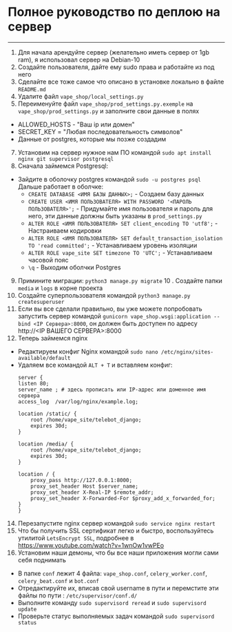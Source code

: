 # Полное руководство по деплою на сервер
---
1. Для начала арендуйте сервер (желательно иметь сервер от 1gb ram), я использовал сервер на Debian-10
2. Создайте пользователя, дайте ему sudo права и работайте из под него
3. Сделайте все тоже самое что описано в установке локально в файле ```README.md```
5. Удалите файл ```vape_shop/local_settings.py```
6. Переименуйте файл ```vape_shop/prod_settings.py.exemple``` на  ```vape_shop/prod_settings.py``` и заполните свои данные в полях
  - ALLOWED_HOSTS - "Ваш ip или домен"
  - SECRET_KEY = "Любая последовательность символов"
  - Данные от postgres, которые мы позже создадим
7. Установим на сервер нужное нам ПО командой ```sudo apt install nginx git supervisor postgresql```
8. Сначала займемся Postgresql:
  - Зайдите в оболочку postgres командой ```sudo -u postgres psql```
    Дальше работает в оболчке:
      - ```CREATE DATABASE <ИМЯ БАЗЫ ДАННЫХ>;``` - Создаем базу данных
      - ```CREATE USER <ИМЯ ПОЛЬЗОВАТЕЛЯ> WITH PASSWORD '<ПАРОЛЬ ПОЛЬЗОВАТЕЛЯ>';``` - Придумайте имя пользователя и пароль для него, эти данные должны быть указаны в ```prod_settings.py``` 
      - ```ALTER ROLE <ИМЯ ПОЛЬЗОВАТЕЛЯ> SET client_encoding TO 'utf8';``` - Настраиваем кодировки
      - ```ALTER ROLE <ИМЯ ПОЛЬЗОВАТЕЛЯ> SET default_transaction_isolation TO 'read committed';``` - Устанавливаем уровень изоляции
      - ```ALTER ROLE vape_site SET timezone TO 'UTC';``` - Устанавливаем часовой пояс
      - ```\q``` - Выходим оболчки Postgres
9. Примините миграции: ```python3 manage.py migrate```
10 . Создайте папки ```media``` и ```logs``` в корне проекта
11. Создайте суперпользователя командой ```python3 manage.py createsuperuser```
12. Если вы все сделали правильно, вы уже можете попробовать запустить сервер командой ```gunicorn vape_shop.wsgi:application --bind <IP Сервера>:8000```,
он должен быть доступен по адресу http://<IP ВАШЕГО СЕРВЕРА>:8000
13. Теперь займемся nginx
  - Редактируем конфиг Nginx командой ```sudo nano /etc/nginx/sites-available/default```
  - Удаляем все командой ```ALT + T``` и вставляем конфиг:
    ```
    server {
    listen 80;
    server_name ; # здесь прописать или IP-адрес или доменное имя сервера
    access_log  /var/log/nginx/example.log;
 
    location /static/ {
        root /home/vape_site/telebot_django;
        expires 30d;
    }

    location /media/ {
        root /home/vape_site/telebot_django;
        expires 30d;
    }
 
    location / {
        proxy_pass http://127.0.0.1:8000; 
        proxy_set_header Host $server_name;
        proxy_set_header X-Real-IP $remote_addr;
        proxy_set_header X-Forwarded-For $proxy_add_x_forwarded_for;
    }
    }
    ```
14. Перезапустите nginx сервер командой ```sudo service nginx restart```
15. Что бы получить SSL сертификат легко и быстро, воспользуйтесь утилитой ```LetsEncrypt SSL```, подробнее в https://www.youtube.com/watch?v=1wnOw1vwPEo
16. Установим наши демоны, что бы все наши приложения могли сами себя поднимать
   - В папке ```conf``` лежит 4 файла: ```vape_shop.conf```, ```celery_worker.conf```, ```celery_beat.conf``` и ```bot.conf```
   - Отредактируйте их, вписав свой username в пути и перемстите эти файлы по пути : ```/etc/supervisor/conf.d/``` 
   - Выполните команду ```sudo supervisord reread``` и ```sudo supervisord update```
   - Проверьте статус выполняемых задач командой ```sudo supervisord status```
